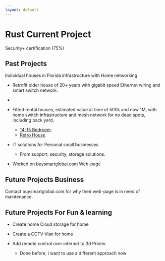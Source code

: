 ```yaml
---
layout: default
---
```




# Rust Current Project

Security+ certification (75%)


## Past Projects

Individual houses in Florida infrastructure with Home networking
 * Retrofit older house of 20+ years with gigabit speed Ethernet wiring and smart switch network.
 * 
 * Fitted rental houses, estimated value at time of 500k and now 1M, with home switch infrastructure and mesh network for no dead spots, including back yard.
    *   [14-15 Bedroom](./CentralFloridaFurniture.md).
    *   [Retro House](./RetroHouse.md).
  
* IT solutions for Personal small businesses.
    *  From support, security, storage solutions.
      
* Worked on [buysmartglobal.com](./https://buysmartglobal.com/buysmart/) Web-page


## Future Projects Business
 Contact buysmartglobal.com for why their web-page is in need of maintenance.

  
## Future Projects For Fun & learning
- Create home Cloud storage for home
  
- Create a CCTV Vlan for home
  
- Add remote control over internet to 3d Printer.
  - Done before, i want to use a different approach now 


